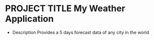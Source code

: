 # PROJECT TITLE My Weather Application
  - Description Provides a 5 days forecast data of any city in the world
 

  